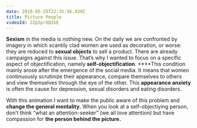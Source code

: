 ```yaml
---
date: 2018-05-25T22:35:56.439Z
title: Picture People
videoId: 2ZpSprdQIkE
---
```

**Sexism** in the media is nothing new. On the daily we are confronted by imagery in which scantily clad women are used as decoration, or worse: they are reduced to **sexual objects** to sell a product. There are already campaigns against this issue. That’s why I wanted to focus on a specific aspect of objectification, namely **self-objectification**. ****This condition mainly arose after the emergence of the social media. It means that women continuously scrutinize their appearance, compare themselves to others and view themselves through the eye of the other. This **appearance anxiety** is often the cause for depression, sexual disorders and eating disorders.

With this animation I want to make the public aware of this problem and **change the general mentality.** When you look at a self-objectiying person, don’t think “what an attention-seeker” (we all love attention) but have compassion for **the person behind the picture.**
